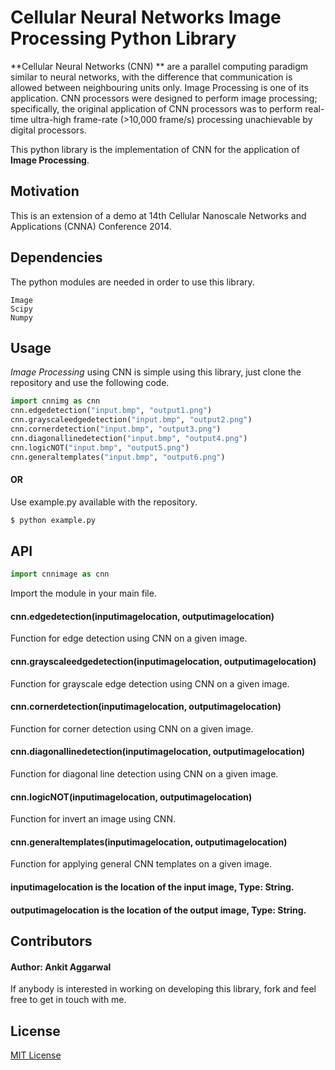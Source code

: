 # Cellular Neural Networks Image Processing Python Library

**Cellular Neural Networks (CNN) ** are a parallel computing paradigm similar to neural networks, with the difference that communication is allowed between neighbouring units only. Image Processing is one of its application. CNN processors were designed to perform image processing; specifically, the original application of CNN processors was to perform real-time ultra-high frame-rate (>10,000 frame/s) processing unachievable by digital processors.

This python library is the implementation of CNN for the application of **Image Processing**.

## Motivation

This is an extension of a demo at 14th Cellular Nanoscale Networks and Applications (CNNA) Conference 2014.

## Dependencies
The python modules are needed in order to use this library.
```
Image
Scipy
Numpy
```

## Usage
*Image Processing* using CNN is simple using this library, just clone the repository and use the following code.
```python
import cnnimg as cnn
cnn.edgedetection("input.bmp", "output1.png")
cnn.grayscaleedgedetection("input.bmp", "output2.png")
cnn.cornerdetection("input.bmp", "output3.png")
cnn.diagonallinedetection("input.bmp", "output4.png")
cnn.logicNOT("input.bmp", "output5.png")
cnn.generaltemplates("input.bmp", "output6.png")
```
#### OR
Use example.py available with the repository.
```sh
$ python example.py
```
## API
```python
import cnnimage as cnn
```
Import the module in your main file.
#### cnn.edgedetection(inputimagelocation, outputimagelocation)
Function for edge detection using CNN on a given image.
#### cnn.grayscaleedgedetection(inputimagelocation, outputimagelocation)
Function for grayscale edge detection using CNN on a given image.
#### cnn.cornerdetection(inputimagelocation, outputimagelocation)
Function for corner detection using CNN on a given image.
#### cnn.diagonallinedetection(inputimagelocation, outputimagelocation)
Function for diagonal line detection using CNN on a given image.
#### cnn.logicNOT(inputimagelocation, outputimagelocation)
Function for invert an image using CNN.
#### cnn.generaltemplates(inputimagelocation, outputimagelocation)
Function for applying general CNN templates on a given image.

#### inputimagelocation is the location of the input image, Type: String.
#### outputimagelocation is the location of the output image, Type: String.


## Contributors

#### Author: Ankit Aggarwal

If anybody is interested in working on developing this library, fork and feel free to get in touch with me.

## License

[MIT License](https://github.com/ankitaggarwal011/CNN-Image-Processing/blob/master/LICENSE)
